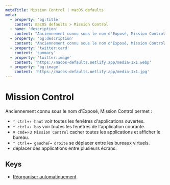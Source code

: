 ```yaml
---
metaTitle: Mission Control | macOS defaults
meta:
  - property: 'og:title'
    content: macOS defaults > Mission Control
  - name: 'description'
    content: "Anciennement connu sous le nom d'Exposé, Mission Control permet :\n\n- `⌃ ctrl`+`↑ haut` voir toutes les fenêtres d'applications ouvertes.\n- `⌃ ctrl`+`↓ bas` voir toutes les fenêtres de l'application courante.\n- `⌘ cmd`+`F3 Mission Control` cacher toutes les applications et afficher le bureau.\n- `⌃ ctrl`+`← gauche`/`→ droite` se déplacer entre les bureaux virtuels.\n- déplacer des applications entre plusieurs écrans.\n"
  - property: 'og:description'
    content: "Anciennement connu sous le nom d'Exposé, Mission Control permet :\n\n- `⌃ ctrl`+`↑ haut` voir toutes les fenêtres d'applications ouvertes.\n- `⌃ ctrl`+`↓ bas` voir toutes les fenêtres de l'application courante.\n- `⌘ cmd`+`F3 Mission Control` cacher toutes les applications et afficher le bureau.\n- `⌃ ctrl`+`← gauche`/`→ droite` se déplacer entre les bureaux virtuels.\n- déplacer des applications entre plusieurs écrans.\n"
  - property: 'twitter:card'
    content: 'summary'
  - property: 'twitter:image'
    content: 'https://macos-defaults.netlify.app/media-1x1.webp'
  - property: 'og:image'
    content: 'https://macos-defaults.netlify.app/media-1x1.jpg'
---
```


# Mission Control

Anciennement connu sous le nom d'Exposé, Mission Control permet :

- `⌃ ctrl`+`↑ haut` voir toutes les fenêtres d'applications ouvertes.
- `⌃ ctrl`+`↓ bas` voir toutes les fenêtres de l'application courante.
- `⌘ cmd`+`F3 Mission Control` cacher toutes les applications et afficher le bureau.
- `⌃ ctrl`+`← gauche`/`→ droite` se déplacer entre les bureaux virtuels.
- déplacer des applications entre plusieurs écrans.

## Keys

- [Réorganiser automatiquement](./mru-spaces.html)
